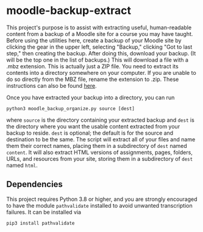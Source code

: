 # moodle-backup-extract

This project's purpose is to assist with extracting useful, human-readable content from a backup of a Moodle site for a course you may have taught. Before using the utilities here, create a backup of your Moodle site by clicking the gear in the upper left, selecting "Backup," clicking "Got to last step," then creating the backup. After doing this, download your backup. (It will be the top one in the list of backups.) This will download a file with a .mbz extension. This is actually just a ZIP file. You need to extract its contents into a directory somewhere on your computer. If you are unable to do so directly from the MBZ file, rename the extension to .zip. These instructions can also be found [here](http://www.reades.com/2012/11/29/mb-archives/).

Once you have extracted your backup into a directory, you can run

`python3 moodle_backup_organize.py source [dest]`

where `source` is the directory containing your extracted backup and `dest` is the directory where you want the usable content extracted from your backup to reside. `dest` is optional; the default is for the source and destination to be the same. The script will extract all of your files and name them their correct names, placing them in a subdirectory of `dest` named `content`. It will also extract HTML versions of assignments, pages, folders, URLs, and resources from your site, storing them in a subdirectory of `dest` named `html`.

## Dependencies

This project requires Python 3.8 or higher, and you are strongly encouraged to have the module `pathvalidate` installed to avoid unwanted transcription failures. It can be installed via

`pip3 install pathvalidate`
